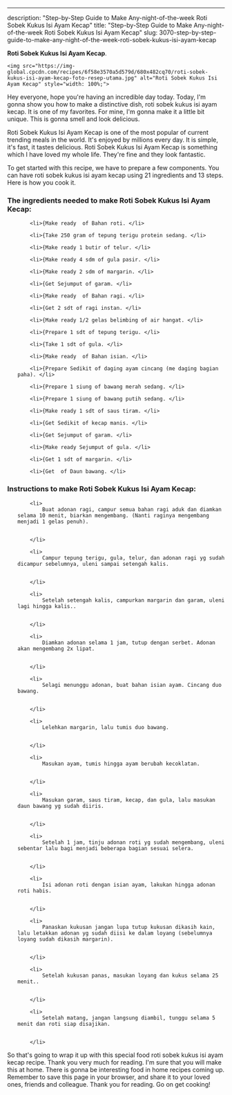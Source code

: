 ---
description: "Step-by-Step Guide to Make Any-night-of-the-week Roti Sobek Kukus Isi Ayam Kecap"
title: "Step-by-Step Guide to Make Any-night-of-the-week Roti Sobek Kukus Isi Ayam Kecap"
slug: 3070-step-by-step-guide-to-make-any-night-of-the-week-roti-sobek-kukus-isi-ayam-kecap

<p>
	<strong>Roti Sobek Kukus Isi Ayam Kecap</strong>. 
	
</p>
<p>
	
	<img src="https://img-global.cpcdn.com/recipes/6f58e3570a5d579d/680x482cq70/roti-sobek-kukus-isi-ayam-kecap-foto-resep-utama.jpg" alt="Roti Sobek Kukus Isi Ayam Kecap" style="width: 100%;">
	
	
</p>
<p>
	Hey everyone, hope you're having an incredible day today. Today, I'm gonna show you how to make a distinctive dish, roti sobek kukus isi ayam kecap. It is one of my favorites. For mine, I'm gonna make it a little bit unique. This is gonna smell and look delicious.
</p>
	
<p>
	
</p>
<p>
	Roti Sobek Kukus Isi Ayam Kecap is one of the most popular of current trending meals in the world. It's enjoyed by millions every day. It is simple, it's fast, it tastes delicious. Roti Sobek Kukus Isi Ayam Kecap is something which I have loved my whole life. They're fine and they look fantastic.
</p>

<p>
To get started with this recipe, we have to prepare a few components. You can have roti sobek kukus isi ayam kecap using 21 ingredients and 13 steps. Here is how you cook it.
</p>

<h3>The ingredients needed to make Roti Sobek Kukus Isi Ayam Kecap:</h3>

<ol>
	
		<li>{Make ready  of Bahan roti. </li>
	
		<li>{Take 250 gram of tepung terigu protein sedang. </li>
	
		<li>{Make ready 1 butir of telur. </li>
	
		<li>{Make ready 4 sdm of gula pasir. </li>
	
		<li>{Make ready 2 sdm of margarin. </li>
	
		<li>{Get Sejumput of garam. </li>
	
		<li>{Make ready  of Bahan ragi. </li>
	
		<li>{Get 2 sdt of ragi instan. </li>
	
		<li>{Make ready 1/2 gelas belimbing of air hangat. </li>
	
		<li>{Prepare 1 sdt of tepung terigu. </li>
	
		<li>{Take 1 sdt of gula. </li>
	
		<li>{Make ready  of Bahan isian. </li>
	
		<li>{Prepare Sedikit of daging ayam cincang (me daging bagian paha). </li>
	
		<li>{Prepare 1 siung of bawang merah sedang. </li>
	
		<li>{Prepare 1 siung of bawang putih sedang. </li>
	
		<li>{Make ready 1 sdt of saus tiram. </li>
	
		<li>{Get Sedikit of kecap manis. </li>
	
		<li>{Get Sejumput of garam. </li>
	
		<li>{Make ready Sejumput of gula. </li>
	
		<li>{Get 1 sdt of margarin. </li>
	
		<li>{Get  of Daun bawang. </li>
	
</ol>
<p>
	
</p>

<h3>Instructions to make Roti Sobek Kukus Isi Ayam Kecap:</h3>

<ol>
	
		<li>
			Buat adonan ragi, campur semua bahan ragi aduk dan diamkan selama 10 menit, biarkan mengembang. (Nanti raginya mengembang menjadi 1 gelas penuh).
			
			
		</li>
	
		<li>
			Campur tepung terigu, gula, telur, dan adonan ragi yg sudah dicampur sebelumnya, uleni sampai setengah kalis.
			
			
		</li>
	
		<li>
			Setelah setengah kalis, campurkan margarin dan garam, uleni lagi hingga kalis..
			
			
		</li>
	
		<li>
			Diamkan adonan selama 1 jam, tutup dengan serbet. Adonan akan mengembang 2x lipat.
			
			
		</li>
	
		<li>
			Selagi menunggu adonan, buat bahan isian ayam. Cincang duo bawang.
			
			
		</li>
	
		<li>
			Lelehkan margarin, lalu tumis duo bawang.
			
			
		</li>
	
		<li>
			Masukan ayam, tumis hingga ayam berubah kecoklatan.
			
			
		</li>
	
		<li>
			Masukan garam, saus tiram, kecap, dan gula, lalu masukan daun bawang yg sudah diiris.
			
			
		</li>
	
		<li>
			Setelah 1 jam, tinju adonan roti yg sudah mengembang, uleni sebentar lalu bagi menjadi beberapa bagian sesuai selera.
			
			
		</li>
	
		<li>
			Isi adonan roti dengan isian ayam, lakukan hingga adonan roti habis.
			
			
		</li>
	
		<li>
			Panaskan kukusan jangan lupa tutup kukusan dikasih kain, lalu letakkan adonan yg sudah diisi ke dalam loyang (sebelumnya loyang sudah dikasih margarin).
			
			
		</li>
	
		<li>
			Setelah kukusan panas, masukan loyang dan kukus selama 25 menit..
			
			
		</li>
	
		<li>
			Setelah matang, jangan langsung diambil, tunggu selama 5 menit dan roti siap disajikan.
			
			
		</li>
	
</ol>

<p>
	
</p>

<p>
	So that's going to wrap it up with this special food roti sobek kukus isi ayam kecap recipe. Thank you very much for reading. I'm sure that you will make this at home. There is gonna be interesting food in home recipes coming up. Remember to save this page in your browser, and share it to your loved ones, friends and colleague. Thank you for reading. Go on get cooking!
</p>
